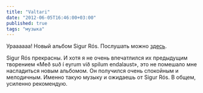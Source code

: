 ```yaml
---
title: "Valtari"
date: "2012-06-05T16:46:00+03:00"
published: true
tags: "музыка"
---
```


Ураааааа! Новый альбом Sigur Rós. Послушать можно [здесь](http://music.yandex.ru/album/474375).

Sigur Rós прекрасны. И хотя я не очень впечатлился их предыдущим творением «Með suð í eyrum við spilum endalaust», это не помешало мне насладиться новым альбомом. Он получился очень спокойным и мелодичным. Именно такую музыку и ожидаешь от Sigur Rós. В общем, усиленно рекомендую.